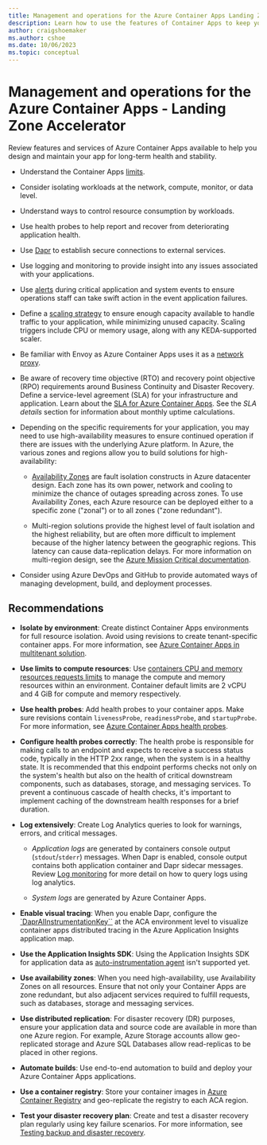 ```yaml
---
title: Management and operations for the Azure Container Apps Landing Zone Accelerator
description: Learn how to use the features of Container Apps to keep your apps stable and error free.
author: craigshoemaker
ms.author: cshoe
ms.date: 10/06/2023
ms.topic: conceptual
---
```


# Management and operations for the Azure Container Apps - Landing Zone Accelerator

Review features and services of Azure Container Apps available to help you design and maintain your app for long-term health and stability.

- Understand the Container Apps [limits](/azure/container-apps/quotas).

- Consider isolating workloads at the network, compute, monitor, or data level.

- Understand ways to control resource consumption by workloads.

- Use health probes to help report and recover from deteriorating application health.

- Use [Dapr](/azure/container-apps/dapr-overview?tabs=bicep1%2Cyaml) to establish secure connections to external services.

- Use logging and monitoring to provide insight into any issues associated with your applications.

- Use [alerts](/azure/container-apps/log-monitoring?tabs=bash) during critical application and system events to ensure operations staff can take swift action in the event application failures.

- Define a [scaling strategy](/azure/container-apps/scale-app?pivots=azure-cli) to ensure enough capacity available to handle traffic to your application, while minimizing unused capacity. Scaling triggers include CPU or memory usage, along with any KEDA-supported scaler.

- Be familiar with Envoy as Azure Container Apps uses it as a [network proxy](/azure/container-apps/network-proxy).

- Be aware of recovery time objective (RTO) and recovery point objective (RPO) requirements around Business Continuity and Disaster Recovery. Define a service-level agreement (SLA) for your infrastructure and application. Learn about the [SLA for Azure Container Apps](https://azure.microsoft.com/support/legal/sla/container-apps/v1_0/). See the *SLA details* section for information about monthly uptime calculations.

- Depending on the specific requirements for your application, you may need to use high-availability measures to ensure continued operation if there are issues with the underlying Azure platform. In Azure, the various zones and regions allow you to build solutions for high-availability:

  - [Availability Zones](/azure/container-apps/disaster-recovery) are fault isolation constructs in Azure datacenter design. Each zone has its own power, network and cooling to minimize the chance of outages spreading across zones. To use Availability Zones, each Azure resource can be deployed either to a specific zone ("zonal") or to all zones ("zone redundant").

  - Multi-region solutions provide the highest level of fault isolation and the highest reliability, but are often more difficult to implement because of the higher latency between the geographic regions. This latency can cause data-replication delays. For more information on multi-region design, see the [Azure Mission Critical documentation](/azure/architecture/framework/mission-critical/mission-critical-application-design).

- Consider using Azure DevOps and GitHub to provide automated ways of managing development, build, and deployment processes.

## Recommendations

- **Isolate by environment**: Create distinct Container Apps environments for full resource isolation. Avoid using revisions to create tenant-specific container apps. For more information, see [Azure Container Apps in multitenant solution](/azure/architecture/guide/multitenant/service/container-apps).

- **Use limits to compute resources**: Use [containers CPU and memory resources requests limits](/azure/container-apps/containers) to manage the compute and memory resources within an environment. Container default limits are 2 vCPU and 4 GiB for compute and memory respectively.

- **Use health probes**: Add health probes to your container apps. Make sure revisions contain `livenessProbe`, `readinessProbe`, and `startupProbe`. For more information, see [Azure Container Apps health probes](/azure/container-apps/health-probes?tabs=arm-template).

- **Configure health probes correctly**: The health probe is responsible for making calls to an endpoint and expects to receive a success status code, typically in the HTTP 2xx range, when the system is in a healthy state. It is recommended that this endpoint performs checks not only on the system's health but also on the health of critical downstream components, such as databases, storage, and messaging services. To prevent a continuous cascade of health checks, it's important to implement caching of the downstream health responses for a brief duration.

- **Log extensively**: Create Log Analytics queries to look for warnings, errors, and critical messages.

  - *Application logs* are generated by containers console output (`stdout`/`stderr`) messages. When Dapr is enabled, console output contains both application container and Dapr sidecar messages. Review [Log monitoring](/azure/container-apps/log-monitoring?tabs=bash) for more detail on how to query logs using log analytics.

  - *System logs* are generated by Azure Container Apps.

- **Enable visual tracing**: When you enable Dapr, configure the [`DaprAIInstrumentationKey``](/azure/container-apps/environment) at the ACA environment level to visualize container apps distributed tracing in the Azure Application Insights application map.

- **Use the Application Insights SDK**: Using the Application Insights SDK for application data as [auto-instrumentation agent](/azure/container-apps/observability) isn't supported yet.

- **Use availability zones**: When you need high-availability, use Availability Zones on all resources. Ensure that not only your Container Apps are zone redundant, but also adjacent services required to fulfill requests, such as databases, storage and messaging services.

- **Use distributed replication**: For disaster recovery (DR) purposes, ensure your application data and source code are available in more than one Azure region. For example, Azure Storage accounts allow geo-replicated storage and Azure SQL Databases allow read-replicas to be placed in other regions.

- **Automate builds**: Use end-to-end automation to build and deploy your Azure Container Apps applications.

- **Use a container registry**: Store your container images in [Azure Container Registry](/azure/container-registry/container-registry-geo-replication) and geo-replicate the registry to each ACA region.

- **Test your disaster recovery plan**: Create and test a disaster recovery plan regularly using key failure scenarios. For more information, see [Testing backup and disaster recovery](/azure/architecture/framework/resiliency/backup-and-recovery).
